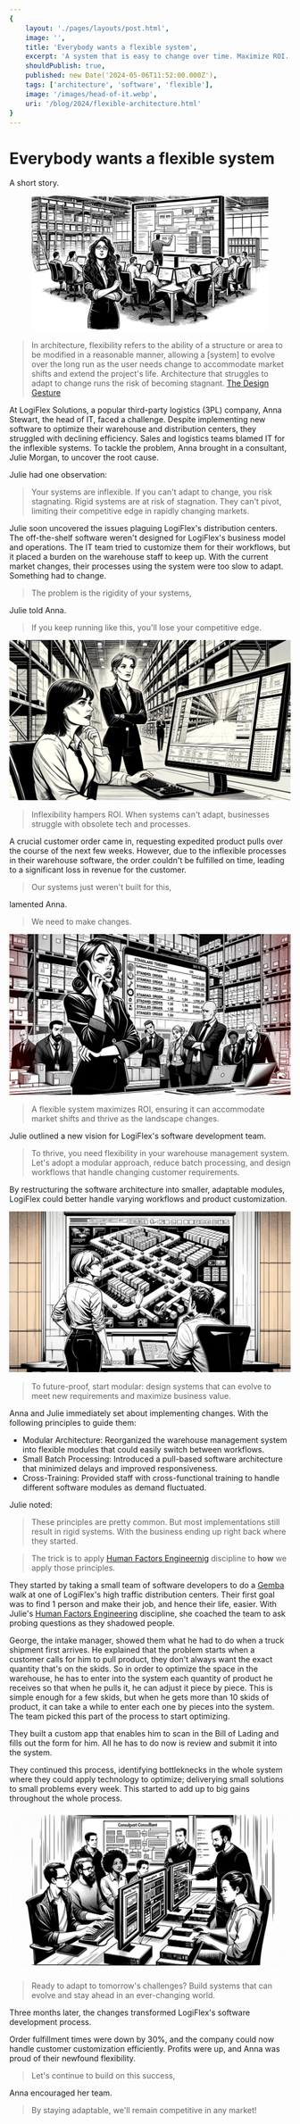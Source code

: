 ```yaml
---
{
    layout: './pages/layouts/post.html',
    image: '',
    title: 'Everybody wants a flexible system',
    excerpt: 'A system that is easy to change over time. Maximize ROI. Be responsive. Competitive. Adapt to a changing environment.',
    shouldPublish: true,
    published: new Date('2024-05-06T11:52:00.000Z'),
    tags: ['architecture', 'software', 'flexible'],
    image: '/images/head-of-it.webp',
    uri: '/blog/2024/flexible-architecture.html'
}
---
```

# Everybody wants a flexible system

A short story.

<figure>
    <img class="full-width" src="../../images/head-of-it.webp" alt="A woman software development manager standing in front of a team of developers working on their laptops, looking puzzled, while a consultant points to a screen displaying the blueprint of an inflexible warehouse management system." />
</figure>

<blockquote cite="https://thedesigngesture.com/flexibility-in-architecture-a-design-strategy/">
In architecture, flexibility refers to the ability of a structure or area to be modified in a reasonable manner, allowing a [system] to evolve over the long run as the user needs change to accommodate market shifts and extend the project's life. Architecture that struggles to adapt to change runs the risk of becoming stagnant.
<a href="https://thedesigngesture.com/flexibility-in-architecture-a-design-strategy/">The Design Gesture</a>
</blockquote>

At LogiFlex Solutions, a popular third-party logistics (3PL) company, Anna Stewart, the head of IT, faced a challenge. Despite implementing new software to optimize their warehouse and distribution centers, they struggled with declining efficiency. Sales and logistics teams blamed IT for the inflexible systems. To tackle the problem, Anna brought in a consultant, Julie Morgan, to uncover the root cause.

Julie had one observation:

<blockquote>Your systems are inflexible. If you can't adapt to change, you risk stagnating. Rigid systems are at risk of stagnation. They can't pivot, limiting their competitive edge in rapidly changing markets.</blockquote>

Julie soon uncovered the issues plaguing LogiFlex's distribution centers. The off-the-shelf software weren't designed for LogiFlex's business model and operations. The IT team tried to customize them for their workflows, but it placed a burden on the warehouse staff to keep up. With the current market changes, their processes using the system were too slow to adapt. Something had to change.

<blockquote>The problem is the rigidity of your systems,</blockquote>

Julie told Anna.

<blockquote>If you keep running like this, you'll lose your competitive edge.</blockquote>

<img class="full-width" src="../../images/concerned-distribution-center.webp" alt="A distribution center with rows of inventory and a large screen displaying rigid, outdated warehouse management software, while the IT head and consultant look concerned." />

<blockquote>Inflexibility hampers ROI. When systems can't adapt, businesses struggle with obsolete tech and processes.</blockquote>

A crucial customer order came in, requesting expedited product pulls over the course of the next few weeks. However, due to the inflexible processes in their warehouse software, the order couldn't be fulfilled on time, leading to a significant loss in revenue for the customer.

<blockquote>Our systems just weren't built for this,</blockquote>

lamented Anna.

<blockquote>We need to make changes.</blockquote>

<img class="full-width" src="../../images/dissapointed-it-head.webp" alt="A disappointed IT head on the phone with a client, while the software development team and consultant look at standard, unfulfilled orders displayed on the screen." />

<blockquote>A flexible system maximizes ROI, ensuring it can accommodate market shifts and thrive as the landscape changes.</blockquote>

Julie outlined a new vision for LogiFlex's software development team.

<blockquote>To thrive, you need flexibility in your warehouse management system. Let's adopt a modular approach, reduce batch processing, and design workflows that handle changing customer requirements.</blockquote>

By restructuring the software architecture into smaller, adaptable modules, LogiFlex could better handle varying workflows and product customization.

<img class="full-width" src="../../images/reimagining-warehouse.webp" alt="A software development team reimagining their warehouse management system architecture on a large whiteboard, with modular and adaptable cells while the IT head and consultant review the new flexible setup." />

<blockquote>To future-proof, start modular: design systems that can evolve to meet new requirements and maximize business value.</blockquote>

Anna and Julie immediately set about implementing changes. With the following principles to guide them:

- Modular Architecture: Reorganized the warehouse management system into flexible modules that could easily switch between workflows.
- Small Batch Processing: Introduced a pull-based software architecture that minimized delays and improved responsiveness.
- Cross-Training: Provided staff with cross-functional training to handle different software modules as demand fluctuated.

Julie noted: 

<blockquote>
These principles are pretty common. But most implementations still result in rigid systems. With the business ending up right back where they started.
</blockquote>


<blockquote>
The trick is to apply <a href="https://www.bls.gov/careeroutlook/2020/youre-a-what/human-factors-engineer.htm" title="Human Factors Engineering Description">Human Factors Engineernig</a> discipline to <b>how</b> we apply those principles.
</blockquote>

They started by taking a small team of software developers to do a [Gemba](https://en.wikipedia.org/wiki/Gemba) walk at one of LogiFlex's high traffic distribution centers. Their first goal was to find 1 person and make their job, and hence their life, easier. With Julie's [Human Factors Engineering](https://www.bls.gov/careeroutlook/2020/youre-a-what/human-factors-engineer.htm) discipline, she coached the team to ask probing questions as they shadowed people.

George, the intake manager, showed them what he had to do when a truck shipment first arrives. He explained that the problem starts when a customer calls for him to pull product, they don't always want the exact quantity that's on the skids. So in order to optimize the space in the warehouse, he has to enter into the system each quantity of product he receives so that when he pulls it, he can adjust it piece by piece. This is simple enough for a few skids, but when he gets more than 10 skids of product, it can take a while to enter each one by pieces into the system. The team picked this part of the process to start optimizing.

They built a custom app that enables him to scan in the Bill of Lading and fills out the form for him. All he has to do now is review and submit it into the system.

They continued this process, identifying bottleknecks in the whole system where they could apply technology to optimize; deliverying small solutions to small problems every week. This started to add up to big gains throughout the whole process.

<img class="full-width" src="../../images/training-session.webp" alt="A training session showing software developers learning to operate different modular systems while the consultant leads the training." />

<blockquote>Ready to adapt to tomorrow's challenges? Build systems that can evolve and stay ahead in an ever-changing world.</blockquote>

Three months later, the changes transformed LogiFlex's software development process.

Order fulfillment times were down by 30%, and the company could now handle customer customization efficiently. Profits were up, and Anna was proud of their newfound flexibility.

<blockquote>Let's continue to build on this success,</blockquote>

Anna encouraged her team.

<blockquote>By staying adaptable, we'll remain competitive in any market!</blockquote>
